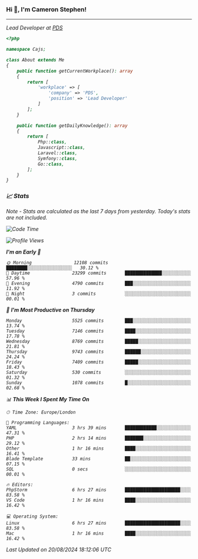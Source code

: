 ### Hi 👋, I'm Cameron Stephen!
<hr>
<p><em>Lead Developer at <a href="https://prindatasolutions.co.uk">PDS</a></p>


```php
<?php

namespace Cajs;

class About extends Me
{
    public function getCurrentWorkplace(): array
    {
        return [
            'workplace' => [
                'company' => 'PDS',
                'position' => 'Lead Developer'
            ]
        ];
    }

    public function getDailyKnowledge(): array
    {
        return [
            Php::class,
            Javascript::class,
            Laravel::class,
            Symfony::class,
            Go::class,
        ];
    }
}
```

### 📈 Stats
<p><em>Note - Stats are calculated as the last 7 days from yesterday. Today's stats are not included.</em></p>


<!--START_SECTION:waka-->
![Code Time](http://img.shields.io/badge/Code%20Time-3%2C905%20hrs%206%20mins-blue)

![Profile Views](http://img.shields.io/badge/Profile%20Views-0-blue)

**I'm an Early 🐤** 

```text
🌞 Morning                12108 commits       ████████░░░░░░░░░░░░░░░░░   30.12 % 
🌆 Daytime                23299 commits       ██████████████░░░░░░░░░░░   57.96 % 
🌃 Evening                4790 commits        ███░░░░░░░░░░░░░░░░░░░░░░   11.92 % 
🌙 Night                  3 commits           ░░░░░░░░░░░░░░░░░░░░░░░░░   00.01 % 
```
📅 **I'm Most Productive on Thursday** 

```text
Monday                   5525 commits        ███░░░░░░░░░░░░░░░░░░░░░░   13.74 % 
Tuesday                  7146 commits        ████░░░░░░░░░░░░░░░░░░░░░   17.78 % 
Wednesday                8769 commits        █████░░░░░░░░░░░░░░░░░░░░   21.81 % 
Thursday                 9743 commits        ██████░░░░░░░░░░░░░░░░░░░   24.24 % 
Friday                   7409 commits        █████░░░░░░░░░░░░░░░░░░░░   18.43 % 
Saturday                 530 commits         ░░░░░░░░░░░░░░░░░░░░░░░░░   01.32 % 
Sunday                   1078 commits        █░░░░░░░░░░░░░░░░░░░░░░░░   02.68 % 
```


📊 **This Week I Spent My Time On** 

```text
🕑︎ Time Zone: Europe/London

💬 Programming Languages: 
YAML                     3 hrs 39 mins       ████████████░░░░░░░░░░░░░   47.31 % 
PHP                      2 hrs 14 mins       ███████░░░░░░░░░░░░░░░░░░   29.12 % 
Other                    1 hr 16 mins        ████░░░░░░░░░░░░░░░░░░░░░   16.41 % 
Blade Template           33 mins             ██░░░░░░░░░░░░░░░░░░░░░░░   07.15 % 
SQL                      0 secs              ░░░░░░░░░░░░░░░░░░░░░░░░░   00.01 % 

🔥 Editors: 
PhpStorm                 6 hrs 27 mins       █████████████████████░░░░   83.58 % 
VS Code                  1 hr 16 mins        ████░░░░░░░░░░░░░░░░░░░░░   16.42 % 

💻 Operating System: 
Linux                    6 hrs 27 mins       █████████████████████░░░░   83.58 % 
Mac                      1 hr 16 mins        ████░░░░░░░░░░░░░░░░░░░░░   16.42 % 
```


 Last Updated on 20/08/2024 18:12:06 UTC
<!--END_SECTION:waka-->
